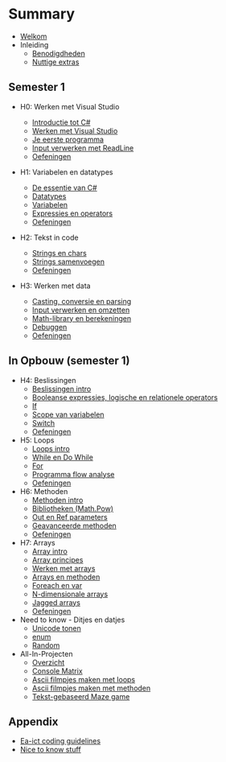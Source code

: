 # Summary

* [Welkom](README.md)
* Inleiding
  * [Benodigdheden](0_intro/benodigdheden.md)
  * [Nuttige extras](0_intro/nuttigeextras.md)

## Semester 1
* H0: Werken met Visual Studio
  * [Introductie tot C#](0_intro/0_intrototcs.md)
  * [Werken met Visual Studio](0_intro/1_werkenmetvs.md) 
  * [Je eerste programma](0_intro/2_firstprogram.md)
  * [Input verwerken met ReadLine](0_intro/3_console.md)
  * [Oefeningen](0_intro/A_Practica.md)

* H1: Variabelen en datatypes
  * [De essentie van C#](1_csharpbasics/0_csharpessentials.md)
  * [Datatypes](1_csharpbasics/1_datatypes.md)
  * [Variabelen](1_csharpbasics/1b_variabelen.md)
  * [Expressies en operators](1_csharpbasics/2_expressies.md)
  * [Oefeningen](1_csharpbasics/A_practica.md)
  
* H2: Tekst in code
  * [Strings en chars](2_tekst/5_chars_strings.md)
  * [Strings samenvoegen](2_tekst/6_stringInterpolation.md)
  * [Oefeningen](2_tekst/a_practica.md)
  
* H3: Werken met data
  * [Casting, conversie en parsing](3_data/4_converteren_casting.md)
  * [Input verwerken en omzetten](3_data/4b_inputconverten.md)
  * [Math-library en berekeningen](3_data/4c_math.md)
  * [Debuggen](3_data/5_debuggen.md)
  * [Oefeningen](3_data/A_Practica.md) 

## In Opbouw (semester 1)

* H4: Beslissingen
  * [Beslissingen intro](4_beslissingen/0_beslissingen_intro.md)
  * [Booleanse expressies, logische en relationele operators](4_beslissingen/1_logic_and_relationsoperator.md)
  * [If](4_beslissingen/0_if.md)
  * [Scope van variabelen](4_beslissingen/3_scope.md)
  * [Switch](4_beslissingen/2_switch.md)
  * [Oefeningen](4_beslissingen/a_practica.md)
* H5: Loops
  * [Loops intro](5_herhalingen/0_loops_intro.md)
  * [While en Do While](5_herhalingen/1_while_dowhile.md)
  * [For](5_herhalingen/2_for.md)
  * [Programma flow analyse](5_herhalingen/4_programflow.md)
  * [Oefeningen](5_herhalingen/A_Practica.md)
* H6: Methoden
  * [Methoden intro](5_methoden/0_intromethods.md)
  * [Bibliotheken (Math.Pow)](5_methoden/1_bibliotheken.md)
  * [Out en Ref parameters](5_methoden/2_outenref.md)
  * [Geavanceerde methoden](5_methoden/3_advancedmethod.md)
  * [Oefeningen](5_methoden/A_Practica.md)
* H7: Arrays
  * [Array intro](6_arrays/0_ArraysIntro.md)
  * [Array principes](6_arrays/1_ArraysBasics.md)
  * [Werken met arrays](6_arrays/2_werken_met_arrays.md)
  * [Arrays en methoden](6_arrays/3_arrays_en_methoden.md)
  * [Foreach en var](6_arrays/3_foreach.md)
  * [N-dimensionale arrays](6_arrays/4_ndimensionalArrays.md)
  * [Jagged arrays](6_arrays/5_jaggedArrays.md)
  * [Oefeningen](6_arrays/A_Practica.md)
* Need to know -  Ditjes en datjes
  * [Unicode tonen](B_appendix/unicode.md) 
  * [enum](B_appendix/enum.md)
  * [Random](B_appendix/random.md)
* All-In-Projecten
  * [Overzicht](A_DEEL1_AllInOne/0_Deel1_IntroductieAllInOne.md)
  * [Console Matrix](A_DEEL1_AllInOne/1_ConsoleMatrix.md)
  * [Ascii filmpjes maken met loops](A_DEEL1_AllInOne/3_AsciiMovieWithLoops.md)
  * [Ascii filmpjes maken met methoden](A_DEEL1_AllInOne/2_AsciiMoviesWithMethods.md)
  * [Tekst-gebaseerd Maze game](A_DEEL1_AllInOne/4_MazeGame.md)


## Appendix
* [Ea-ict coding guidelines](B_appendix/codingguidelines.md)
* [Nice to know stuff](B_appendix/prostuff.md)